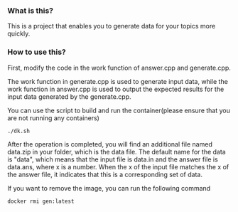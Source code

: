 ### What is this?

This is a project that enables you to generate data for your topics more quickly.

### How to use this?

First, modify the code in the work function of answer.cpp and generate.cpp.

The work function in generate.cpp is used to generate input data, while the work function in answer.cpp is used to output the expected results for the input data generated by the generate.cpp.

You can use the script to build and run the container(please ensure that you are not running any containers)

```
./dk.sh
```

After the operation is completed, you will find an additional file named data.zip in your folder, which is the data file. The default name for the data is "data", which means that the input file is data<x>.in and the answer file is data<x>.ans, where x is a number. When the x of the input file matches the x of the answer file, it indicates that this is a corresponding set of data.

If you want to remove the image, you can run the following command

```bash
docker rmi gen:latest
```
